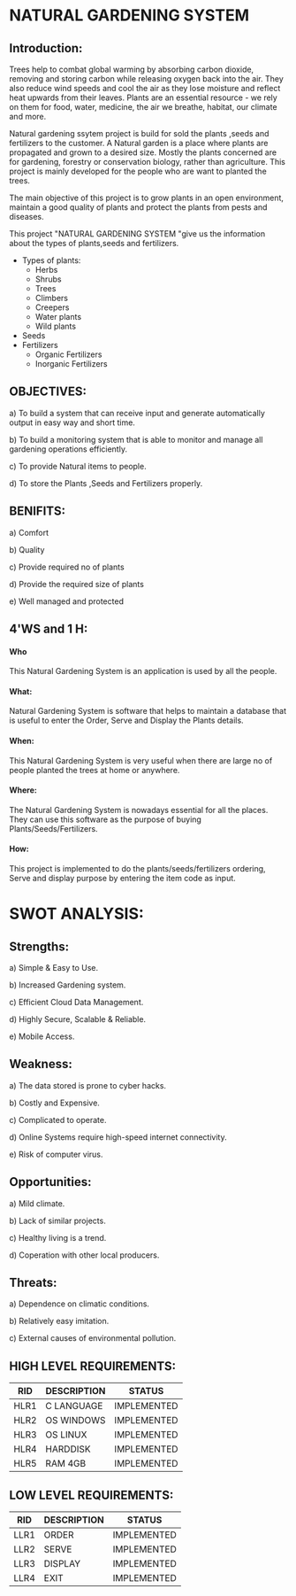 # NATURAL GARDENING SYSTEM 

## Introduction:
Trees help to combat global warming by absorbing carbon dioxide, removing and storing carbon while releasing oxygen back into the air. They also reduce wind speeds and cool the air as they lose moisture and reflect heat upwards from their leaves. Plants are an essential resource - we rely on them for food, water, medicine, the air we breathe, habitat, our climate and more.

Natural gardening ssytem  project is build for sold the plants ,seeds and fertilizers to the customer. A Natural garden is a place where plants are propagated and grown to a desired size. Mostly the plants concerned are for gardening, forestry or conservation biology, rather than agriculture. This project is mainly developed for the people who are want to planted the trees.

The main objective of this project  is to grow plants in an open environment, maintain a good quality of plants and protect the plants from pests and diseases. 

This project "NATURAL GARDENING SYSTEM "give us the information about the types of plants,seeds and fertilizers.
 * Types of plants:
     * Herbs
     * Shrubs
     * Trees
     * Climbers
     * Creepers
     * Water plants
     * Wild plants
 * Seeds
 * Fertilizers
     * Organic Fertilizers
     * Inorganic Fertilizers

## OBJECTIVES:

a) To build a system that can receive input and generate automatically output in easy way and short time.

b) To build a monitoring system that is able to monitor and manage all gardening operations efficiently.

c) To provide Natural items to people.

d) To store  the Plants ,Seeds and Fertilizers properly.

## BENIFITS:
a) Comfort

b) Quality

c) Provide required no of plants

d) Provide the required size of plants

e) Well managed and protected

## 4'WS and 1 H:

#### Who
This Natural Gardening  System is  an application is used by all the people.

####  What:
Natural Gardening System  is software that helps to maintain a database that is useful to enter the Order, Serve and Display the Plants details.

####  When:
This Natural Gardening System is very useful when there are large no of people planted the trees at home or anywhere.

#### Where:
The Natural Gardening System is nowadays essential for all the  places. They can use this software as the purpose of buying Plants/Seeds/Fertilizers.

####  How:
This project is implemented to do the plants/seeds/fertilizers ordering, Serve and  display purpose by entering the item code as input.

# SWOT ANALYSIS: 

## Strengths:
a) Simple & Easy to Use.

b) Increased Gardening system.

c) Efficient Cloud Data Management.

d) Highly Secure, Scalable & Reliable.

e) Mobile Access.

## Weakness:
a) The data stored is prone to cyber hacks.

b) Costly and Expensive.

c) Complicated to operate.

d) Online Systems require high-speed internet connectivity.

e) Risk of computer virus.

## Opportunities:

a) Mild climate.

b) Lack of similar projects.

c) Healthy living is a trend.

d) Coperation with other local producers.

## Threats:

a) Dependence on climatic conditions.

b) Relatively easy imitation.

c) External causes of environmental pollution.


## HIGH LEVEL REQUIREMENTS:

|RID       |DESCRIPTION	       |STATUS |
|----------|-------------------|-------|
|HLR1      |C LANGUAGE   	   |IMPLEMENTED|
|HLR2      |OS WINDOWS         |IMPLEMENTED|
|HLR3      |OS LINUX	       |IMPLEMENTED|
|HLR4      |HARDDISK	       |IMPLEMENTED|
|HLR5      |RAM 4GB            |IMPLEMENTED|

## LOW LEVEL REQUIREMENTS:

|RID         |DESCRIPTION	    |STATUS|
|------------|------------------|-------|
|LLR1      	 |ORDER             |IMPLEMENTED|
|LLR2	     |SERVE	            |IMPLEMENTED|
|LLR3	     |DISPLAY	        |IMPLEMENTED|
|LLR4	     |EXIT              |IMPLEMENTED|




